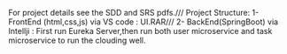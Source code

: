 For project details see the SDD and SRS pdfs.///
Project Structure:
1- FrontEnd (html,css,js) via VS code : UI.RAR///
2- BackEnd(SpringBoot) via Intellji : First run Eureka Server,then run both user microservice and task microservice to run the clouding well.
